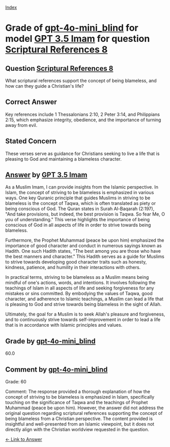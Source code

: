 
[Index](../../../../index.md)
# Grade of [gpt-4o-mini_blind](../../../grading_models/gpt-4o-mini_blind.md) for model [GPT 3.5 Imam](../../../answering_models/GPT_3.5_Imam.md) for question [Scriptural References 8](../../../questions/Scriptural_References_8.md)

## Question [Scriptural References 8](../../../questions/Scriptural_References_8.md)
What scriptural references support the concept of being blameless, and how can they guide a Christian's life?

## Correct Answer
Key references include 1 Thessalonians 2:10, 2 Peter 3:14, and Philippians 2:15, which emphasize integrity, obedience, and the importance of turning away from evil.

## Stated Concern
These verses serve as guidance for Christians seeking to live a life that is pleasing to God and maintaining a blameless character.

## [Answer](../Scriptural_References_8.md) by [GPT 3.5 Imam](../../../answering_models/GPT_3.5_Imam.md)
As a Muslim Imam, I can provide insights from the Islamic perspective. In Islam, the concept of striving to be blameless is emphasized in various ways. One key Quranic principle that guides Muslims in striving to be blameless is the concept of Taqwa, which is often translated as piety or being conscious of God. The Quran states in Surah Al-Baqarah (2:197), "And take provisions, but indeed, the best provision is Taqwa. So fear Me, O you of understanding." This verse highlights the importance of being conscious of God in all aspects of life in order to strive towards being blameless.

Furthermore, the Prophet Muhammad (peace be upon him) emphasized the importance of good character and conduct in numerous sayings known as Hadith. One such Hadith states, "The best among you are those who have the best manners and character." This Hadith serves as a guide for Muslims to strive towards developing good character traits such as honesty, kindness, patience, and humility in their interactions with others.

In practical terms, striving to be blameless as a Muslim means being mindful of one's actions, words, and intentions. It involves following the teachings of Islam in all aspects of life and seeking forgiveness for any mistakes or sins committed. By embodying the values of Taqwa, good character, and adherence to Islamic teachings, a Muslim can lead a life that is pleasing to God and strive towards being blameless in the sight of Allah.

Ultimately, the goal for a Muslim is to seek Allah's pleasure and forgiveness, and to continuously strive towards self-improvement in order to lead a life that is in accordance with Islamic principles and values.

## Grade by [gpt-4o-mini_blind](../../../grading_models/gpt-4o-mini_blind.md)
60.0

## Comment by [gpt-4o-mini_blind](../../../grading_models/gpt-4o-mini_blind.md)
Grade: 60

Comment: The response provided a thorough explanation of how the concept of striving to be blameless is emphasized in Islam, specifically touching on the significance of Taqwa and the teachings of Prophet Muhammad (peace be upon him). However, the answer did not address the original question regarding scriptural references supporting the concept of being blameless from a Christian perspective. The content provided is insightful and well-presented from an Islamic viewpoint, but it does not directly align with the Christian worldview requested in the question.

[&lt;- Link to Answer](../Scriptural_References_8.md)

